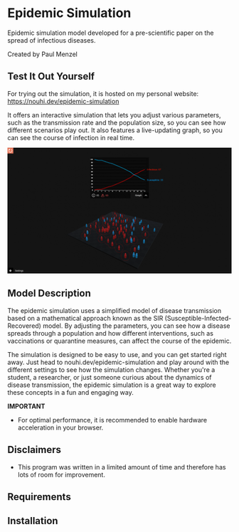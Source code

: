 # Epidemic Simulation

Epidemic simulation model developed for a pre-scientific paper on the spread of infectious diseases.

Created by Paul Menzel

## Test It Out Yourself

For trying out the simulation, it is hosted on my personal website: https://nouhi.dev/epidemic-simulation

It offers an interactive simulation that lets you adjust various parameters, such as the transmission rate and the population size, so you can see how different scenarios play out. It also features a live-updating graph, so you can see the course of infection in real time.

<picture>
  <img src="https://github.com/NouhiDev/assets/blob/main/example.png?raw=true" width="1280px">
</picture>

## Model Description

The epidemic simulation uses a simplified model of disease transmission based on a mathematical approach known as the SIR (Susceptible-Infected-Recovered) model. By adjusting the parameters, you can see how a disease spreads through a population and how different interventions, such as vaccinations or quarantine measures, can affect the course of the epidemic.

The simulation is designed to be easy to use, and you can get started right away. Just head to nouhi.dev/epidemic-simulation and play around with the different settings to see how the simulation changes. Whether you're a student, a researcher, or just someone curious about the dynamics of disease transmission, the epidemic simulation is a great way to explore these concepts in a fun and engaging way.

**IMPORTANT**
- For optimal performance, it is recommended to enable hardware acceleration in your browser.

## Disclaimers
- This program was written in a limited amount of time and therefore has lots of room for improvement.

## Requirements


## Installation
